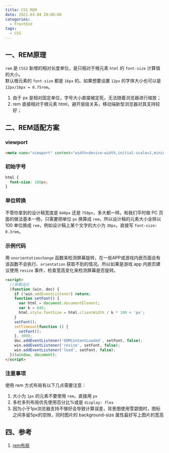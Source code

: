 ```yaml
---
title: CSS REM
date: 2021.03.04 20:00:00
categories:
  - FrontEnd
tags:
  - CSS
---
```


## 一、REM原理

`rem` 是 `CSS3` 新增的相对长度单位，是只相对于根元素 `html` 的 `font-size` 计算值的大小。<br/>
默认根元素的 `font-size` 都是 `16px` 的。如果想要设置 `12px` 的字体大小也可以是 `12px/16px = 0.75rem`。<br/>
1. 由于 px 是相对固定单位，字号大小直接被定死，无法随着浏览器进行缩放；
2. rem 直接相对于根元素 html，避开层级关系，移动端新型浏览器对其支持较好；

## 二、REM适配方案

### viewport

```html
<meta name="viewport" content="width=device-width,initial-scale=1,minimum-scale=1,maximum-scale=1,user-scalable=no">
```

### 初始字号

```css
html {
  font-size: 100px;
}
```

### 单位转换

不管你拿到的设计稿宽度是 `640px` 还是 `750px`，多大都一样。和我们平时做 PC 页面的做法基本一杨，只需要把单位 `px` 换算成 `rem`，所以设计稿的元素大小全除以 100 单位换成 `rem`，例如设计稿上某个文字的大小为 `30px`，直接写 `font-size: 0.3rem`。

### 示例代码

用 `onorientationchange` 函数来检测屏幕旋转，在一些APP或游戏内嵌页面会有该函数不会执行、`orientation` 获取不到的情况。所以如果是游戏 app 内嵌页建议使用 `resize` 事件，检查宽高变化来检测屏幕是否旋转。

```html
<script>
  //屏幕适应 
  (function (win, doc) {
    if (!win.addEventListener) return;
    function setFont() {
      var html = document.documentElement;
      var k = 640;
      html.style.fontSize = html.clientWidth / k * 100 + 'px';
    }
    setFont();
    setTimeout(function () {
      setFont();
    }, 300);
    doc.addEventListener('DOMContentLoaded', setFont, false);
    win.addEventListener('resize', setFont, false);
    win.addEventListener('load', setFont, false);
  })(window, document);
</script>
```

### 注意事项

使用 rem 方式布局有以下几点需要注意：

1. 大小为 `1px` 的元素不要使用 `rem`，直接用 `px`
2. 多栏多列布局优先使用百分比%或是 `display: flex`
3. 因为小于1px浏览器支持不够好会导致计算误差，背景图使用雪碧图时，图标之间多留5px的空隙，同时图片的 background-size 属性最好写上图片的宽高

## 四、参考
1. [rem布局](https://tgideas.qq.com/doc/frontend/spec/m/layout.html)